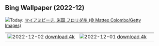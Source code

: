 ## Bing Wallpaper (2022-12)
![](https://www.bing.com/th?id=OHR.MiamiDT_JA-JP5319718687_UHD.jpg&w=1000)Today: [マイアミビーチ, 米国 フロリダ州 (© Matteo Colombo/Getty Images)](https://www.bing.com/th?id=OHR.MiamiDT_JA-JP5319718687_UHD.jpg)

|      |      |      |
| :----: | :----: | :----: |
|![](https://www.bing.com/th?id=OHR.BraidedRiverDelta_JA-JP5212879318_UHD.jpg&pid=hp&w=384&h=216&rs=1&c=4)2022-12-02 [download 4k](https://www.bing.com/th?id=OHR.BraidedRiverDelta_JA-JP5212879318_UHD.jpg)|![](https://www.bing.com/th?id=OHR.AntarcticaDay_JA-JP9857203060_UHD.jpg&pid=hp&w=384&h=216&rs=1&c=4)2022-12-01 [download 4k](https://www.bing.com/th?id=OHR.AntarcticaDay_JA-JP9857203060_UHD.jpg)|